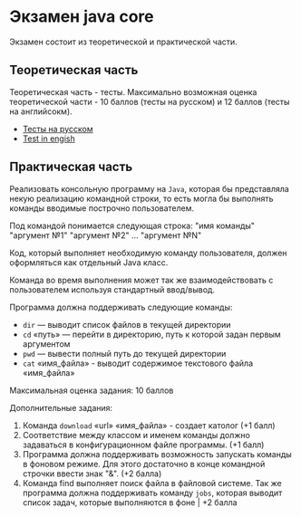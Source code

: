 # Экзамен java core

Экзамен состоит из теоретической и практической части.

## Теоретическая часть

Теоретическая часть - тесты.
Максимально возможная оценка теоретической части - 10 баллов (тесты на русском) и 12 баллов (тесты на английсокм).

* [Тесты на русском](https://forms.gle/TxxjN8ZkvogwLJ7o8)
* [Test in engish](https://forms.gle/wubcNqA6NH9UsGSq9)


## Практическая часть


Реализовать консольную программу на `Java`, которая бы представляла некую реализацию командной строки, то есть могла бы выполнять команды вводимые построчно пользователем. 

Под командой понимается следующая строка:
"имя команды" "аргумент №1" "аргумент №2" ... "аргумент №N"

Код, который выполняет необходимую команду пользователя, должен оформляться как отдельный Java класс. 

Команда во время выполнения может так же взаимодействовать с пользователем используя стандартный ввод/вывод.

Программа должна поддерживать следующие команды:
*    `dir` — выводит список файлов в текущей директории
*    `cd` «путь» — перейти в директорию, путь к которой задан первым аргументом
*    `pwd` — вывести полный путь до текущей директории
*    `cat` «имя_файла» - выводит содержимое текстового файла «имя_файла»

Максимальная оценка задания: 10 баллов

Дополнительные задания:

1. Команда `download` «url» «имя_файла» - создает католог (+1 балл)
2. Соответствие между классом и именем команды должно задаваться в конфигурационном файле программы. (+1 балл)
3. Программа должна поддерживать возможность запускать команды в фоновом режиме. Для этого достаточно в конце командной строчки ввести знак "&". (+2 балла)
4. Команда find выполняет поиск файла в файловой системе. Так же программа должна поддерживать команду `jobs`, которая выводит список задач, которые выполняются в фоне | +2 балла

